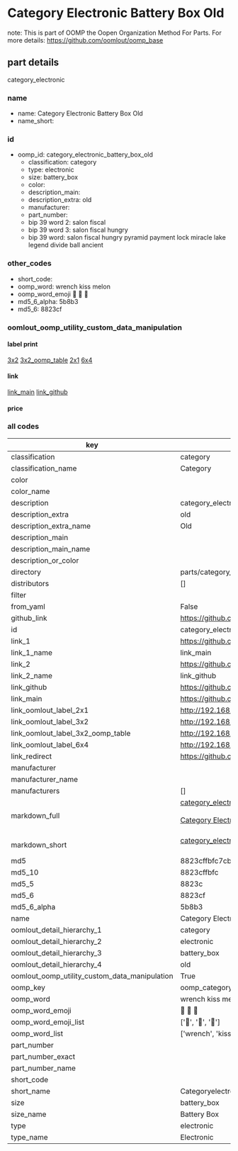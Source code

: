 # Category Electronic Battery Box Old  

note: This is part of OOMP the Oopen Organization Method For Parts. For more details: https://github.com/oomlout/oomp_base

##  part details
  



category_electronic



### name
* name: Category Electronic Battery Box Old
* name_short: 
### id
* oomp_id: category_electronic_battery_box_old
  * classification: category
  * type: electronic
  * size: battery_box
  * color: 
  * description_main: 
  * description_extra: old
  * manufacturer: 
  * part_number: 
  * bip 39 word 2: salon fiscal
  * bip 39 word 3: salon fiscal hungry
  * bip 39 word: salon fiscal hungry pyramid payment lock miracle lake legend divide ball ancient

### other_codes
* short_code: 
* oomp_word: wrench kiss melon
* oomp_word_emoji :wrench: :kiss: :melon:
* md5_6_alpha: 5b8b3
* md5_6: 8823cf






### oomlout_oomp_utility_custom_data_manipulation
#### label print
[3x2](http://192.168.1.245:1112/?label=oomp%205b8b3)
[3x2_oomp_table](http://192.168.1.108:1112/?label=oomp%205b8b3)
[2x1](http://192.168.1.242:1112/?label=oomp%205b8b3)
[6x4](http://192.168.1.55:1112/?label=oomp%205b8b3)    

#### link

[link_main](https://github.com/oomlout/oomlout_oomp_version_1_messy/tree/main/parts/category_electronic_battery_box_old) [link_github](https://github.com/oomlout/oomlout_oomp_version_1_messy/tree/main/parts/category_electronic_battery_box_old)                             

#### price







### all codes 
| key | value |  
| --- | --- |  
| classification | category |  
| classification_name | Category |  
| color |  |  
| color_name |  |  
| description | category_electronic |  
| description_extra | old |  
| description_extra_name | Old |  
| description_main |  |  
| description_main_name |  |  
| description_or_color |   |  
| directory | parts/category_electronic_battery_box_old |  
| distributors | [] |  
| filter |  |  
| from_yaml | False |  
| github_link | https://github.com/oomlout/oomlout_oomp_part_src/tree/main/parts/category_electronic_battery_box_old |  
| id | category_electronic_battery_box_old |  
| link_1 | https://github.com/oomlout/oomlout_oomp_version_1_messy/tree/main/parts/category_electronic_battery_box_old |  
| link_1_name | link_main |  
| link_2 | https://github.com/oomlout/oomlout_oomp_version_1_messy/tree/main/parts/category_electronic_battery_box_old |  
| link_2_name | link_github |  
| link_github | https://github.com/oomlout/oomlout_oomp_version_1_messy/tree/main/parts/category_electronic_battery_box_old |  
| link_main | https://github.com/oomlout/oomlout_oomp_version_1_messy/tree/main/parts/category_electronic_battery_box_old |  
| link_oomlout_label_2x1 | http://192.168.1.242:1112/?label=oomp%205b8b3 |  
| link_oomlout_label_3x2 | http://192.168.1.245:1112/?label=oomp%205b8b3 |  
| link_oomlout_label_3x2_oomp_table | http://192.168.1.108:1112/?label=oomp%205b8b3 |  
| link_oomlout_label_6x4 | http://192.168.1.55:1112/?label=oomp%205b8b3 |  
| link_redirect | https://github.com/oomlout/oomlout_oomp_version_1_messy/tree/main/parts/category_electronic_battery_box_old |  
| manufacturer |  |  
| manufacturer_name |  |  
| manufacturers | [] |  
| markdown_full | [category_electronic_battery_box_old](none)<br>[](none)<br>[Category Electronic Battery Box Old](none)<br><br> |  
| markdown_short | [category_electronic_battery_box_old](none)<br><br> |  
| md5 | 8823cffbfc7cb1ae0dd0daf0de95e5f4 |  
| md5_10 | 8823cffbfc |  
| md5_5 | 8823c |  
| md5_6 | 8823cf |  
| md5_6_alpha | 5b8b3 |  
| name | Category Electronic Battery Box Old |  
| oomlout_detail_hierarchy_1 | category |  
| oomlout_detail_hierarchy_2 | electronic |  
| oomlout_detail_hierarchy_3 | battery_box |  
| oomlout_detail_hierarchy_4 | old |  
| oomlout_oomp_utility_custom_data_manipulation | True |  
| oomp_key | oomp_category_electronic_battery_box_old |  
| oomp_word | wrench kiss melon |  
| oomp_word_emoji | :wrench: :kiss: :melon: |  
| oomp_word_emoji_list | [':wrench:', ':kiss:', ':melon:'] |  
| oomp_word_list | ['wrench', 'kiss', 'melon'] |  
| part_number |  |  
| part_number_exact |  |  
| part_number_name |  |  
| short_code |  |  
| short_name | Categoryelectronic |  
| size | battery_box |  
| size_name | Battery Box |  
| type | electronic |  
| type_name | Electronic |  
